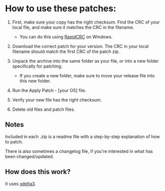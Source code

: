 # How to use these patches:

1. First, make sure your copy has the right checksum. Find the CRC of your local file, and make sure it matches the CRC in the filename.
  
   - You can do this using [RapidCRC](http://rapidcrc.sourceforge.net/download.html) on Windows.
2. Download the correct patch for your version. The CRC in your local filename should match the first CRC of the patch zip.
3. Unpack the archive into the same folder as your file, or into a new folder specifically for patching.
   
   - If you create a new folder, make sure to move your release file into this new folder.
4. Run the Apply Patch - [your OS] file.
5. Verify your new file has the right checksum.
6. Delete old files and patch files.

## Notes

Included in each .zip is a readme file with a step-by-step explanation of how to patch.

There is also sometimes a changelog file, if you're interested in what has been changed/updated.

## How does this work?

It uses [xdelta3](http://xdelta.org/).
